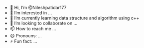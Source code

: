 - 👋 Hi, I’m @Nileshpatidar177
- 👀 I’m interested in ...
- 🌱 I’m currently learning data structure and algorithm using c++
- 💞️ I’m looking to collaborate on ...
- 📫 How to reach me ...
- 😄 Pronouns: ...
- ⚡ Fun fact: ...

<!---
Nileshpatidar177/Nileshpatidar177 is a ✨ special ✨ repository because its `README.md` (this file) appears on your GitHub profile.
You can click the Preview link to take a look at your changes.
--->
